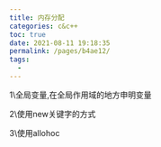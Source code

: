 ```yaml
---
title: 内存分配
categories: c&c++
toc: true
date: 2021-08-11 19:18:35
permalink: /pages/b4ae12/
tags: 
  - 
---
```


1\全局变量,在全局作用域的地方申明变量

2\使用new关键字的方式

3\使用allohoc